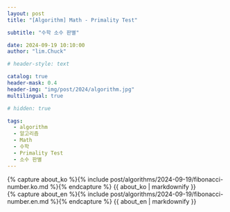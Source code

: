 ```yaml
---
layout: post
title: "[Algorithm] Math - Primality Test"

subtitle: "수학 소수 판별"

date: 2024-09-19 10:10:00
author: "lim.Chuck"

# header-style: text

catalog: true
header-mask: 0.4
header-img: "img/post/2024/algorithm.jpg"
multilingual: true

# hidden: true

tags:
  - algorithm
  - 알고리즘
  - Math
  - 수학
  - Primality Test
  - 소수 판별
---
```


<div class="ko post-container">
    {% capture about_ko %}{% include post/algorithms/2024-09-19/fibonacci-number.ko.md %}{% endcapture %}
    {{ about_ko | markdownify }}
</div>
<div class="en post-container">
    {% capture about_en %}{% include post/algorithms/2024-09-19/fibonacci-number.en.md %}{% endcapture %}
    {{ about_en | markdownify }}
</div>
